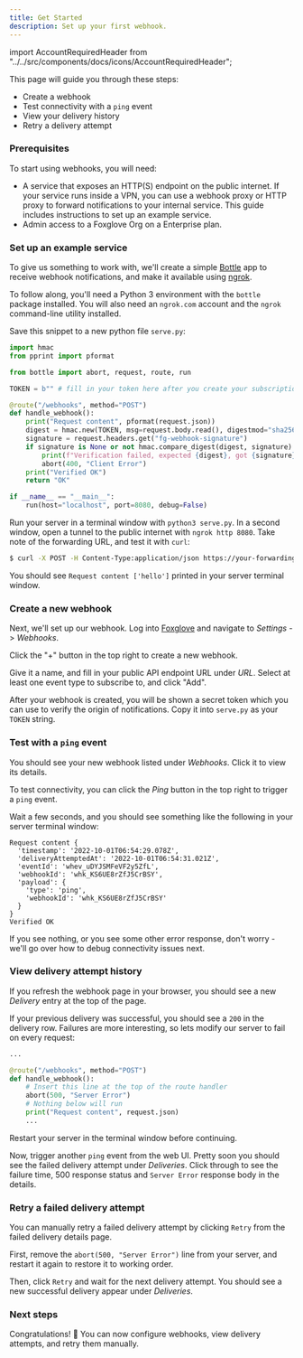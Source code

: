 ```yaml
---
title: Get Started
description: Set up your first webhook.
---
```


import AccountRequiredHeader from "../../src/components/docs/icons/AccountRequiredHeader";

<AccountRequiredHeader badgeText="Closed Beta, contact us for access" />

This page will guide you through these steps:

- Create a webhook
- Test connectivity with a `ping` event
- View your delivery history
- Retry a delivery attempt

### Prerequisites

To start using webhooks, you will need:

- A service that exposes an HTTP(S) endpoint on the public internet. If your service runs inside a VPN, you can use a webhook proxy or HTTP proxy to forward notifications to your internal service. This guide includes instructions to set up an example service.
- Admin access to a Foxglove Org on a Enterprise plan.

### Set up an example service

To give us something to work with, we'll create a simple [Bottle](https://bottlepy.org/) app to receive webhook notifications, and make it available using [ngrok](https://ngrok.com).

To follow along, you'll need a Python 3 environment with the `bottle` package installed. You will
also need an `ngrok.com` account and the `ngrok` command-line utility installed.

Save this snippet to a new python file `serve.py`:

```python title=serve.py
import hmac
from pprint import pformat

from bottle import abort, request, route, run

TOKEN = b"" # fill in your token here after you create your subscription

@route("/webhooks", method="POST")
def handle_webhook():
    print("Request content", pformat(request.json))
    digest = hmac.new(TOKEN, msg=request.body.read(), digestmod="sha256").hexdigest()
    signature = request.headers.get("fg-webhook-signature")
    if signature is None or not hmac.compare_digest(digest, signature):
        print(f"Verification failed, expected {digest}, got {signature}")
        abort(400, "Client Error")
    print("Verified OK")
    return "OK"

if __name__ == "__main__":
    run(host="localhost", port=8080, debug=False)
```

Run your server in a terminal window with `python3 serve.py`. In a second window, open a tunnel to the public internet with `ngrok http 8080`. Take note of the forwarding URL, and test it with `curl`:

```bash
$ curl -X POST -H Content-Type:application/json https://your-forwarding-url.ngrok-free.dev/webhooks -d '["hello"]'
```

You should see `Request content ['hello']` printed in your server terminal window.

### Create a new webhook

Next, we'll set up our webhook. Log into [Foxglove](https://console.foxglove.dev) and navigate to _Settings_ -> _Webhooks_.

Click the "+" button in the top right to create a new webhook.

Give it a name, and fill in your public API endpoint URL under _URL_. Select at least one event type to subscribe to, and click "Add".

After your webhook is created, you will be shown a secret token which you can use to verify the origin of notifications. Copy it into `serve.py` as your `TOKEN` string.

### Test with a `ping` event

You should see your new webhook listed under _Webhooks_. Click it to view its details.

To test connectivity, you can click the _Ping_ button in the top right to trigger a `ping` event.

Wait a few seconds, and you should see something like the following in your server terminal window:

```
Request content {
  'timestamp': '2022-10-01T06:54:29.078Z',
  'deliveryAttemptedAt': '2022-10-01T06:54:31.021Z',
  'eventId': 'whev_uDYJSMFeVF2y5ZfL',
  'webhookId': 'whk_KS6UE8rZfJ5CrBSY',
  'payload': {
    'type': 'ping',
    'webhookId': 'whk_KS6UE8rZfJ5CrBSY'
  }
}
Verified OK
```

If you see nothing, or you see some other error response, don't worry - we'll go over how to debug connectivity issues next.

### View delivery attempt history

If you refresh the webhook page in your browser, you should see a new _Delivery_ entry at the top of the page.

If your previous delivery was successful, you should see a `200` in the delivery row. Failures are more interesting, so
lets modify our server to fail on every request:

```python
...

@route("/webhooks", method="POST")
def handle_webhook():
    # Insert this line at the top of the route handler
    abort(500, "Server Error")
    # Nothing below will run
    print("Request content", request.json)
    ...
```

Restart your server in the terminal window before continuing.

Now, trigger another `ping` event from the web UI. Pretty soon you should see the failed delivery attempt under _Deliveries_. Click through to see the failure time, 500 response status and `Server Error` response body in the details.

### Retry a failed delivery attempt

You can manually retry a failed delivery attempt by clicking `Retry` from the failed delivery details page.

First, remove the `abort(500, "Server Error")` line from your server, and restart it again to restore it to working order.

Then, click `Retry` and wait for the next delivery attempt. You should see a new successful delivery appear under _Deliveries_.

### Next steps

Congratulations! 🦊 You can now configure webhooks, view delivery attempts, and retry them manually.
